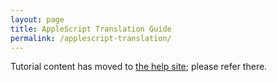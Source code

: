 ```yaml
---
layout: page
title: AppleScript Translation Guide
permalink: /applescript-translation/
---
```


Tutorial content has moved to [the help site](/help/); please refer there.
